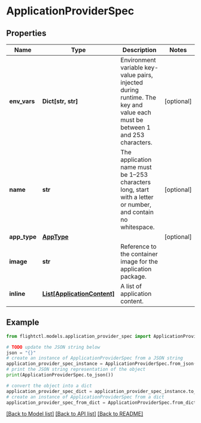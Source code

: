 # ApplicationProviderSpec


## Properties

Name | Type | Description | Notes
------------ | ------------- | ------------- | -------------
**env_vars** | **Dict[str, str]** | Environment variable key-value pairs, injected during runtime. The key and value each must be between 1 and 253 characters. | [optional] 
**name** | **str** | The application name must be 1–253 characters long, start with a letter or number, and contain no whitespace. | [optional] 
**app_type** | [**AppType**](AppType.md) |  | [optional] 
**image** | **str** | Reference to the container image for the application package. | 
**inline** | [**List[ApplicationContent]**](ApplicationContent.md) | A list of application content. | 

## Example

```python
from flightctl.models.application_provider_spec import ApplicationProviderSpec

# TODO update the JSON string below
json = "{}"
# create an instance of ApplicationProviderSpec from a JSON string
application_provider_spec_instance = ApplicationProviderSpec.from_json(json)
# print the JSON string representation of the object
print(ApplicationProviderSpec.to_json())

# convert the object into a dict
application_provider_spec_dict = application_provider_spec_instance.to_dict()
# create an instance of ApplicationProviderSpec from a dict
application_provider_spec_from_dict = ApplicationProviderSpec.from_dict(application_provider_spec_dict)
```
[[Back to Model list]](../README.md#documentation-for-models) [[Back to API list]](../README.md#documentation-for-api-endpoints) [[Back to README]](../README.md)


